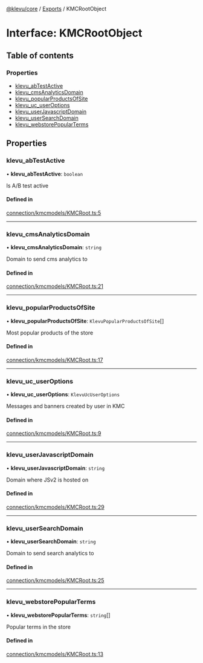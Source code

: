 [@klevu/core]() / [Exports](../modules.md) / KMCRootObject

# Interface: KMCRootObject

## Table of contents

### Properties

- [klevu\_abTestActive](KMCRootObject.md#klevu_abtestactive)
- [klevu\_cmsAnalyticsDomain](KMCRootObject.md#klevu_cmsanalyticsdomain)
- [klevu\_popularProductsOfSite](KMCRootObject.md#klevu_popularproductsofsite)
- [klevu\_uc\_userOptions](KMCRootObject.md#klevu_uc_useroptions)
- [klevu\_userJavascriptDomain](KMCRootObject.md#klevu_userjavascriptdomain)
- [klevu\_userSearchDomain](KMCRootObject.md#klevu_usersearchdomain)
- [klevu\_webstorePopularTerms](KMCRootObject.md#klevu_webstorepopularterms)

## Properties

### klevu\_abTestActive

• **klevu\_abTestActive**: `boolean`

Is A/B test active

#### Defined in

[connection/kmcmodels/KMCRoot.ts:5](https://github.com/klevultd/frontend-sdk/blob/db7f697/packages/klevu-core/src/connection/kmcmodels/KMCRoot.ts#L5)

___

### klevu\_cmsAnalyticsDomain

• **klevu\_cmsAnalyticsDomain**: `string`

Domain to send cms analytics to

#### Defined in

[connection/kmcmodels/KMCRoot.ts:21](https://github.com/klevultd/frontend-sdk/blob/db7f697/packages/klevu-core/src/connection/kmcmodels/KMCRoot.ts#L21)

___

### klevu\_popularProductsOfSite

• **klevu\_popularProductsOfSite**: `KlevuPopularProductsOfSite`[]

Most popular products of the store

#### Defined in

[connection/kmcmodels/KMCRoot.ts:17](https://github.com/klevultd/frontend-sdk/blob/db7f697/packages/klevu-core/src/connection/kmcmodels/KMCRoot.ts#L17)

___

### klevu\_uc\_userOptions

• **klevu\_uc\_userOptions**: `KlevuUcUserOptions`

Messages and banners created by user in KMC

#### Defined in

[connection/kmcmodels/KMCRoot.ts:9](https://github.com/klevultd/frontend-sdk/blob/db7f697/packages/klevu-core/src/connection/kmcmodels/KMCRoot.ts#L9)

___

### klevu\_userJavascriptDomain

• **klevu\_userJavascriptDomain**: `string`

Domain where JSv2 is hosted on

#### Defined in

[connection/kmcmodels/KMCRoot.ts:29](https://github.com/klevultd/frontend-sdk/blob/db7f697/packages/klevu-core/src/connection/kmcmodels/KMCRoot.ts#L29)

___

### klevu\_userSearchDomain

• **klevu\_userSearchDomain**: `string`

Domain to send search analytics to

#### Defined in

[connection/kmcmodels/KMCRoot.ts:25](https://github.com/klevultd/frontend-sdk/blob/db7f697/packages/klevu-core/src/connection/kmcmodels/KMCRoot.ts#L25)

___

### klevu\_webstorePopularTerms

• **klevu\_webstorePopularTerms**: `string`[]

Popular terms in the store

#### Defined in

[connection/kmcmodels/KMCRoot.ts:13](https://github.com/klevultd/frontend-sdk/blob/db7f697/packages/klevu-core/src/connection/kmcmodels/KMCRoot.ts#L13)
